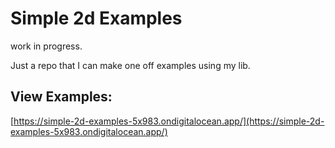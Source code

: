 # Simple 2d Examples

work in progress. 

Just a repo that I can make one off examples using my lib. 

## View Examples:

[https://simple-2d-examples-5x983.ondigitalocean.app/](https://simple-2d-examples-5x983.ondigitalocean.app/)
